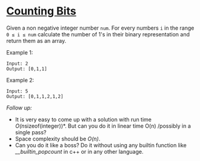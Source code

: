 # [Counting Bits](https://leetcode.com/problems/counting-bits/)


Given a non negative integer number ```num```. For every numbers ```i``` in the range ```0 ≤ i ≤ num``` calculate the number of 1's in their binary representation and return them as an array.

Example 1:
```
Input: 2
Output: [0,1,1]
```

Example 2:
```
Input: 5
Output: [0,1,1,2,1,2]
```

*Follow up:* 
* It is very easy to come up with a solution with run time *O(n*sizeof(integer))*. But can you do it in linear time O(n) /possibly in a single pass?
* Space complexity should be *O(n)*.
* Can you do it like a boss? Do it without using any builtin function like *__builtin_popcount* in c++ or in any other language.